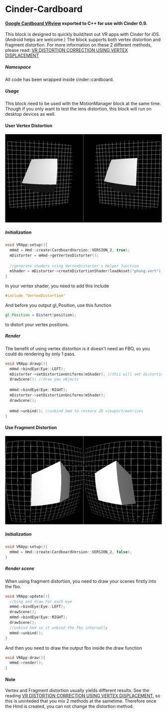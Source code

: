 # Cinder-Cardboard

#### [Google Cardboard VRview](https://github.com/google/vrview) exported to C++ for use with Cinder 0.9.

This block is designed to quickly build/test out VR apps with Cinder for iOS. (Android helps are welcome.)
The block supports both vertex distortion and fragment distortion. For more information on these 2 different methods, please read: [VR DISTORTION CORRECTION USING VERTEX DISPLACEMENT](https://ustwo.com/blog/vr-distortion-correction-using-vertex-displacement)

##### Namespace
All code has been wrapped inside cinder::cardboard.

##### Usage
This block need to be used with the MotionManager block at the same time. Though if you only want to test the lens distortion, this block will run on desktop devices as well.


#### User Vertex Distortion
![Image](/screenshots/vertex_distortion.png)

##### Initialization
```c++
void VRApp:setup(){
  mHmd = Hmd::create(CardboardVersion::VERSION_2, true);
  mDistorter = mHmd->getVertexDistorter();
  
  //generate shaders using VertexDistorter's helper function
  mShader = mDistorter->createDistortionShader(loadAsset("phong.vert"), loadAsset("phong.frag"));
}
```
In your vertex shader, you need to add this include
```glsl
#include "VertexDistortion"
```
And before you output gl_Position, use this function
```glsl
gl_Position = Distort(position);
```
to distort your vertex positions. 

##### Render
The benefit of using vertex distortion is it doesn't need an FBO, so you could do rendering by only 1 pass.
```c++
void VRApp:drawp(){
  mHmd->bindEye(Eye::LEFT);
  mDistorter->setDistortionUniforms(mShader); //this will set distortion uniforms
  drawScene(); //draw you objects
    
  mHmd->bindEye(Eye::RIGHT);
  mDistorter->setDistortionUniforms(mShader);
  drawScene();
    
  mHmd->unbind(); //unbind hmd to restore 2D viewport/matrices
}
```

#### Use Fragment Distortion
![Image](/screenshots/fragment_distortion.png)

##### Initialization
```c++
void VRApp:setup(){
  mHmd = Hmd::create(CardboardVersion::VERSION_2, false);
}
```

##### Render scene
When using fragment distortion, you need to draw your scenes firstly into the fbo.
```c++
void VRApp:update(){
  //bing and draw for each eye
  mHmd->bindEye(Eye::LEFT);
  drawScene();
  mHmd->bindEye(Eye::RIGHT);
  drawScene();
  //unbind hmd so it unbind the fbo internally
  mHmd->unbind();
}
```
And then you need to draw the output fbo inside the draw function
```c++
void VRApp:draw(){
  mHmd->render();
}
```

#### Note
Vertex and Fragment distortion usually yields different results. See the reading [VR DISTORTION CORRECTION USING VERTEX DISPLACEMENT](https://ustwo.com/blog/vr-distortion-correction-using-vertex-displacement), so this is uninteded that you mix 2 methods at the sametime. Therefore once the Hmd is created, you can not change the distortion method. 
